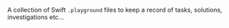 A collection of Swift `.playground` files to keep a record of tasks, solutions, investigations etc...
